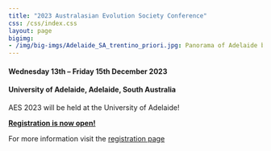 ```yaml
---
title: "2023 Australasian Evolution Society Conference"
css: /css/index.css
layout: page
bigimg:
- /img/big-imgs/Adelaide_SA_trentino_priori.jpg: Panorama of Adelaide by Trentino Priori (Wikimedia Commons, 2014)
---
```


#### Wednesday 13th – Friday 15th December 2023

#### University of Adelaide, Adelaide, South Australia

AES 2023 will be held at the University of Adelaide! 

[**Registration is now open!**](https://aes.corsizio.com/c/64f6e3f54cd9942d94aae2c9)

For more information visit the [registration page](/registration/)


